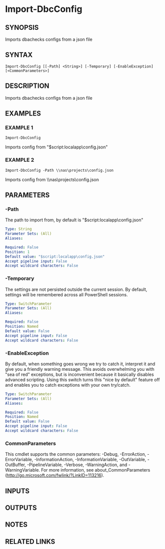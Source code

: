 # Import-DbcConfig

## SYNOPSIS
Imports dbachecks configs from a json file

## SYNTAX

```
Import-DbcConfig [[-Path] <String>] [-Temporary] [-EnableException] [<CommonParameters>]
```

## DESCRIPTION
Imports dbachecks configs from a json file

## EXAMPLES

### EXAMPLE 1
```
Import-DbcConfig
```

Imports config from "$script:localapp\config.json"

### EXAMPLE 2
```
Import-DbcConfig -Path \\nas\projects\config.json
```

Imports config from \\\\nas\projects\config.json

## PARAMETERS

### -Path
The path to import from, by default is "$script:localapp\config.json"

```yaml
Type: String
Parameter Sets: (All)
Aliases:

Required: False
Position: 1
Default value: "$script:localapp\config.json"
Accept pipeline input: False
Accept wildcard characters: False
```

### -Temporary
The settings are not persisted outside the current session.
By default, settings will be remembered across all PowerShell sessions.

```yaml
Type: SwitchParameter
Parameter Sets: (All)
Aliases:

Required: False
Position: Named
Default value: False
Accept pipeline input: False
Accept wildcard characters: False
```

### -EnableException
By default, when something goes wrong we try to catch it, interpret it and give you a friendly warning message.
This avoids overwhelming you with "sea of red" exceptions, but is inconvenient because it basically disables advanced scripting.
Using this switch turns this "nice by default" feature off and enables you to catch exceptions with your own try/catch.

```yaml
Type: SwitchParameter
Parameter Sets: (All)
Aliases:

Required: False
Position: Named
Default value: False
Accept pipeline input: False
Accept wildcard characters: False
```

### CommonParameters
This cmdlet supports the common parameters: -Debug, -ErrorAction, -ErrorVariable, -InformationAction, -InformationVariable, -OutVariable, -OutBuffer, -PipelineVariable, -Verbose, -WarningAction, and -WarningVariable.
For more information, see about_CommonParameters (http://go.microsoft.com/fwlink/?LinkID=113216).

## INPUTS

## OUTPUTS

## NOTES

## RELATED LINKS
